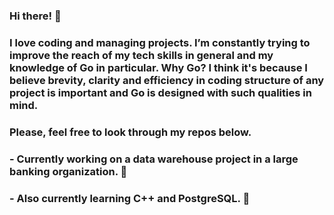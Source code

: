 ### Hi there! 👋

### I love coding and managing projects. I’m constantly trying to improve the reach of my tech skills in general and my knowledge of Go in particular. Why Go? I think it's because I believe brevity, clarity and efficiency in coding structure of any project is important and Go is designed with such qualities in mind. 

### Please, feel free to look through my repos below.

### - Currently working on a data warehouse project in a large banking organization. 🔭
### - Also currently learning C++ and PostgreSQL. 🌱

<!--
**gregsavvy/gregsavvy** is a ✨ _special_ ✨ repository because its `README.md` (this file) appears on your GitHub profile.

Here are some ideas to get you started:

- 🔭 I’m currently working on ...
- 🌱 I’m currently learning ...
- 👯 I’m looking to collaborate on ...
- 🤔 I’m looking for help with ...
- 💬 Ask me about ...
- 📫 How to reach me: ...
- 😄 Pronouns: ...
- ⚡ Fun fact: ...
-->
